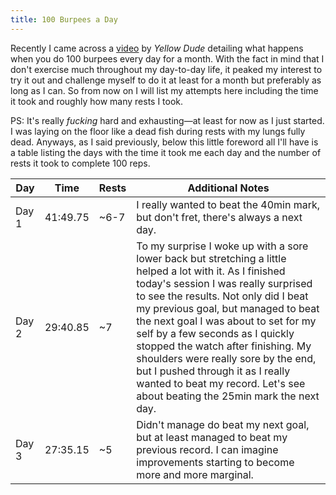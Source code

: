 ```yaml
---
title: 100 Burpees a Day
---
```

Recently I came across a [video](https://www.youtube.com/watch?v=-ensdxFTLGk) by _Yellow Dude_ detailing what happens when you do 100 burpees every day for a month. With the fact in mind that I don't exercise much throughout my day-to-day life, it peaked my interest to try it out and challenge myself to do it at least for a month but preferably as long as I can. So from now on I will list my attempts here including the time it took and roughly how many rests I took.

PS: It's really _fucking_ hard and exhausting—at least for now as I just started. I was laying on the floor like a dead fish during rests with my lungs fully dead. Anyways, as I said previously, below this little foreword all I'll have is a table listing the days with the time it took me each day and the number of rests it took to complete 100 reps.


| Day   | Time     | Rests | Additional Notes                                                                                                                                                                                                                                                                                                                                                                                                                                                                                            |
| ----- | -------- | ----- | ----------------------------------------------------------------------------------------------------------------------------------------------------------------------------------------------------------------------------------------------------------------------------------------------------------------------------------------------------------------------------------------------------------------------------------------------------------------------------------------------------------- |
| Day 1 | 41:49.75 | ~6-7  | I really wanted to beat the 40min mark, but don't fret, there's always a next day.                                                                                                                                                                                                                                                                                                                                                                                                                          |
| Day 2 | 29:40.85 | ~7    | To my surprise I woke up with a sore lower back but stretching a little helped a lot with it. As I finished today's session I was really surprised to see the results. Not only did I beat my previous goal, but managed to beat the next goal I was about to set for my self by a few seconds as I quickly stopped the watch after finishing. My shoulders were really sore by the end, but I pushed through it as I really wanted to beat my record. Let's see about beating the 25min mark the next day. |
| Day 3 | 27:35.15 | ~5    | Didn't manage do beat my next goal, but at least managed to beat my previous record. I can imagine improvements starting to become more and more marginal.                                                                                                                                                                                                                                                                                                                                                  |

